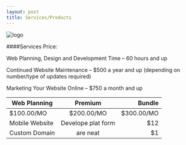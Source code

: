 ```yaml
---
layout: post
title: Services/Products
---
```


![logo](https://farm9.staticflickr.com/8665/16524606309_2d9e39a300_q.jpg)
  
####Services Price:
<p>Web Planning, Design and Development Time – 60 hours and up
<p>Continued Website Maintenance – $500 a year and up (depending on number/type of updates required)
<p>Marketing Your Website Online – $750 a month and up


|Web Planning   | Premium       | Bundle  |
| ------------- |:-------------:| -----:  |
|$100.00/MO     | $200.00/MO    | $300.00/MO |
|Mobile Website | Develope plat form |   $12 |
|Custom Domain  | are neat      |    $1 |

  


